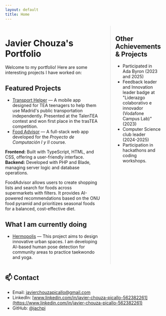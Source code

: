 ```yaml
---
layout: default
title: Home
---
```


<div style="display: flex; gap: 2rem;">

<div style="flex: 3;">

# Javier Chouza's Portfolio
Welcome to my portfolio! Here are some interesting projects I have worked on:

## Featured Projects
- [Transport Helper](https://github.com/HevCuesta/TransportHelper) — A mobile app designed for TEA teenagers to help them use Madrid's public transportation independently. Presented at the TalenTEA contest and won first place in the trasTEA competition.
- [Food Advisor](https://github.com/Proyecto-de-Computacion-I-y-II/Front) — A full-stack web app developed for the *Proyecto de Computación I y II* course.

**Frontend:** Built with TypeScript, HTML, and CSS, offering a user-friendly interface.  
**Backend:** Developed with PHP and Blade, managing server logic and database operations.  

FoodAdvisor allows users to create shopping lists and search for foods across supermarkets with filters. It provides AI-powered recommendations based on the ONU food pyramid and prioritizes seasonal foods for a balanced, cost-effective diet.

## What I am currently doing
- [Hermopolis](https://github.com/rafagithub15/hermopolis) — This project aims to design innovative urban spaces. I am developing AI-based human pose detection for community areas to practice taekwondo and yoga.

</div>

<!-- Sidebar -->
<div style="flex: 1; border-left: 1px solid #ddd; padding-left: 1rem;">

## Other Achievements & Projects
- Participated in Ada Byron (2023 and 2025)
- Feedback leader and Innovation leader badge at "Liderazgo colaborativo e innovador (Vodafone Campus Lab)" (2023)
- Computer Science club leader (2024-2025)
- Participation in hackathons and coding workshops.

</div>
</div>

## 📫 Contact
- Email: [javierchouzapicallo@gmail.com](mailto:javierchouzapicallo@gmail.com)
- LinkedIn: [www.linkedin.com/in/javier-chouza-picallo-562382261](https://www.linkedin.com/in/javier-chouza-picallo-562382261)
- GitHub: [@jachpi](https://github.com/jachpi)
